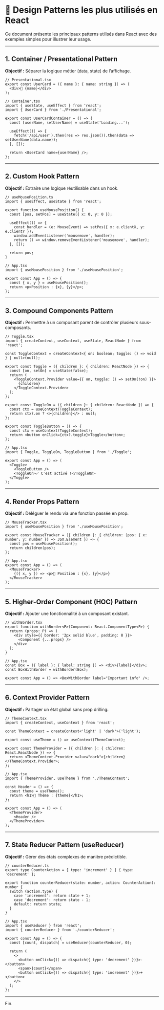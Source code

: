 
# 🧩 Design Patterns les plus utilisés en React

Ce document présente les principaux patterns utilisés dans React avec des exemples simples pour illustrer leur usage.

---

## 1. Container / Presentational Pattern

**Objectif :** Séparer la logique métier (data, state) de l’affichage.

```tsx
// Presentational.tsx
export const UserCard = ({ name }: { name: string }) => (
  <div>👤 {name}</div>
);
```

```tsx
// Container.tsx
import { useState, useEffect } from 'react';
import { UserCard } from './Presentational';

export const UserCardContainer = () => {
  const [userName, setUserName] = useState('Loading...');

  useEffect(() => {
    fetch('/api/user').then(res => res.json()).then(data => setUserName(data.name));
  }, []);

  return <UserCard name={userName} />;
};
```

---

## 2. Custom Hook Pattern

**Objectif :** Extraire une logique réutilisable dans un hook.

```tsx
// useMousePosition.ts
import { useEffect, useState } from 'react';

export function useMousePosition() {
  const [pos, setPos] = useState({ x: 0, y: 0 });

  useEffect(() => {
    const handler = (e: MouseEvent) => setPos({ x: e.clientX, y: e.clientY });
    window.addEventListener('mousemove', handler);
    return () => window.removeEventListener('mousemove', handler);
  }, []);

  return pos;
}
```

```tsx
// App.tsx
import { useMousePosition } from './useMousePosition';

export const App = () => {
  const { x, y } = useMousePosition();
  return <p>Position : {x}, {y}</p>;
};
```

---

## 3. Compound Components Pattern

**Objectif :** Permettre à un composant parent de contrôler plusieurs sous-composants.

```tsx
// Toggle.tsx
import { createContext, useContext, useState, ReactNode } from 'react';

const ToggleContext = createContext<{ on: boolean; toggle: () => void } | null>(null);

export const Toggle = ({ children }: { children: ReactNode }) => {
  const [on, setOn] = useState(false);
  return (
    <ToggleContext.Provider value={{ on, toggle: () => setOn(!on) }}>
      {children}
    </ToggleContext.Provider>
  );
};

export const ToggleOn = ({ children }: { children: ReactNode }) => {
  const ctx = useContext(ToggleContext);
  return ctx?.on ? <>{children}</> : null;
};

export const ToggleButton = () => {
  const ctx = useContext(ToggleContext);
  return <button onClick={ctx?.toggle}>Toggle</button>;
};
```

```tsx
// App.tsx
import { Toggle, ToggleOn, ToggleButton } from './Toggle';

export const App = () => (
  <Toggle>
    <ToggleButton />
    <ToggleOn>✅ C'est activé !</ToggleOn>
  </Toggle>
);
```

---

## 4. Render Props Pattern

**Objectif :** Déléguer le rendu via une fonction passée en prop.

```tsx
// MouseTracker.tsx
import { useMousePosition } from './useMousePosition';

export const MouseTracker = ({ children }: { children: (pos: { x: number; y: number }) => JSX.Element }) => {
  const pos = useMousePosition();
  return children(pos);
};
```

```tsx
// App.tsx
export const App = () => (
  <MouseTracker>
    {({ x, y }) => <p>🧭 Position : {x}, {y}</p>}
  </MouseTracker>
);
```

---

## 5. Higher-Order Component (HOC) Pattern

**Objectif :** Ajouter une fonctionnalité à un composant existant.

```tsx
// withBorder.tsx
export function withBorder<P>(Component: React.ComponentType<P>) {
  return (props: P) => (
    <div style={{ border: '2px solid blue', padding: 8 }}>
      <Component {...props} />
    </div>
  );
}
```

```tsx
// App.tsx
const Box = ({ label }: { label: string }) => <div>{label}</div>;
const BoxWithBorder = withBorder(Box);

export const App = () => <BoxWithBorder label="Important info" />;
```

---

## 6. Context Provider Pattern

**Objectif :** Partager un état global sans prop drilling.

```tsx
// ThemeContext.tsx
import { createContext, useContext } from 'react';

const ThemeContext = createContext<'light' | 'dark'>('light');

export const useTheme = () => useContext(ThemeContext);

export const ThemeProvider = ({ children }: { children: React.ReactNode }) => {
  return <ThemeContext.Provider value="dark">{children}</ThemeContext.Provider>;
};
```

```tsx
// App.tsx
import { ThemeProvider, useTheme } from './ThemeContext';

const Header = () => {
  const theme = useTheme();
  return <h1>🌙 Thème : {theme}</h1>;
};

export const App = () => (
  <ThemeProvider>
    <Header />
  </ThemeProvider>
);
```

---

## 7. State Reducer Pattern (useReducer)

**Objectif :** Gérer des états complexes de manière prédictible.

```tsx
// counterReducer.ts
export type CounterAction = { type: 'increment' } | { type: 'decrement' };

export function counterReducer(state: number, action: CounterAction): number {
  switch (action.type) {
    case 'increment': return state + 1;
    case 'decrement': return state - 1;
    default: return state;
  }
}
```

```tsx
// App.tsx
import { useReducer } from 'react';
import { counterReducer } from './counterReducer';

export const App = () => {
  const [count, dispatch] = useReducer(counterReducer, 0);

  return (
    <>
      <button onClick={() => dispatch({ type: 'decrement' })}>-</button>
      <span>{count}</span>
      <button onClick={() => dispatch({ type: 'increment' })}>+</button>
    </>
  );
};
```

---

Fin.

